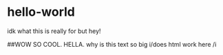 # hello-world
idk what this is really for but hey! 

##WOW SO COOL. HELLA. 
why is this text so big
i/does html work here /i
